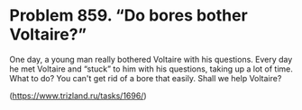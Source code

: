 # Problem 859. “Do bores bother Voltaire?”

One day, a young man really bothered Voltaire with his questions. Every day he met Voltaire and “stuck” to him with his questions, taking up a lot of time. What to do? You can't get rid of a bore that easily. Shall we help Voltaire?

(https://www.trizland.ru/tasks/1696/)